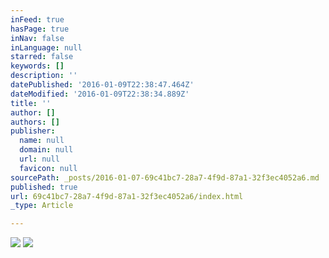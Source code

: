 ```yaml
---
inFeed: true
hasPage: true
inNav: false
inLanguage: null
starred: false
keywords: []
description: ''
datePublished: '2016-01-09T22:38:47.464Z'
dateModified: '2016-01-09T22:38:34.889Z'
title: ''
author: []
authors: []
publisher:
  name: null
  domain: null
  url: null
  favicon: null
sourcePath: _posts/2016-01-07-69c41bc7-28a7-4f9d-87a1-32f3ec4052a6.md
published: true
url: 69c41bc7-28a7-4f9d-87a1-32f3ec4052a6/index.html
_type: Article

---
```

![](https://the-grid-user-content.s3-us-west-2.amazonaws.com/b1ac9d1d-b737-4e1a-8b78-56dbbd1b5471.jpg)
![](https://the-grid-user-content.s3-us-west-2.amazonaws.com/55e84837-408a-47e4-b7b9-032f85e5ced9.jpg)